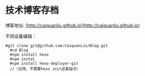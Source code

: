 # 技术博客存档
博客地址: [http://caiquanliu.github.io](http://caiquanliu.github.io)

不同设备编辑：

    #git clone git@github.com:CaiquanLiu/Blog.git
	  #cd Blog
	  #npm install hexo
	  #npm instal
	  #npm install hexo-deployer-git
	  //（记得，不需要hexo init这条指令）


